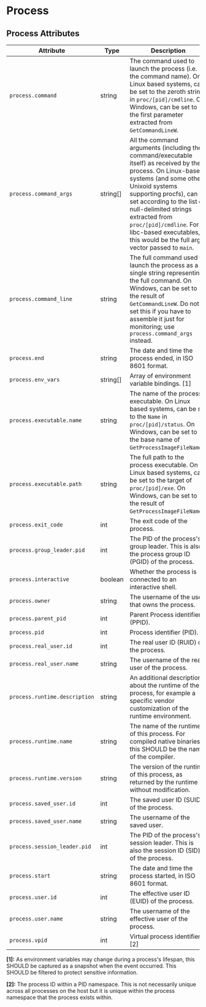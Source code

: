 <!--- Hugo front matter used to generate the website version of this page:
--->

# Process

## Process Attributes

<!-- semconv registry.process(omit_requirement_level) -->
| Attribute  | Type | Description  | Examples  |
|---|---|---|---|
| `process.command` | string | The command used to launch the process (i.e. the command name). On Linux based systems, can be set to the zeroth string in `proc/[pid]/cmdline`. On Windows, can be set to the first parameter extracted from `GetCommandLineW`. | `cmd/otelcol` |
| `process.command_args` | string[] | All the command arguments (including the command/executable itself) as received by the process. On Linux-based systems (and some other Unixoid systems supporting procfs), can be set according to the list of null-delimited strings extracted from `proc/[pid]/cmdline`. For libc-based executables, this would be the full argv vector passed to `main`. | `[cmd/otecol, --config=config.yaml]` |
| `process.command_line` | string | The full command used to launch the process as a single string representing the full command. On Windows, can be set to the result of `GetCommandLineW`. Do not set this if you have to assemble it just for monitoring; use `process.command_args` instead. | `C:\cmd\otecol --config="my directory\config.yaml"` |
| `process.end` | string | The date and time the process ended, in ISO 8601 format. | `2023-11-21T09:26:12.315Z` |
| `process.env_vars` | string[] | Array of environment variable bindings. [1] | `[PATH=/usr/local/bin;/usr/bin, USER=ubuntu]` |
| `process.executable.name` | string | The name of the process executable. On Linux based systems, can be set to the `Name` in `proc/[pid]/status`. On Windows, can be set to the base name of `GetProcessImageFileNameW`. | `otelcol` |
| `process.executable.path` | string | The full path to the process executable. On Linux based systems, can be set to the target of `proc/[pid]/exe`. On Windows, can be set to the result of `GetProcessImageFileNameW`. | `/usr/bin/cmd/otelcol` |
| `process.exit_code` | int | The exit code of the process. | `127` |
| `process.group_leader.pid` | int | The PID of the process's group leader. This is also the process group ID (PGID) of the process. | `23` |
| `process.interactive` | boolean | Whether the process is connected to an interactive shell. |  |
| `process.owner` | string | The username of the user that owns the process. | `root` |
| `process.parent_pid` | int | Parent Process identifier (PPID). | `111` |
| `process.pid` | int | Process identifier (PID). | `1234` |
| `process.real_user.id` | int | The real user ID (RUID) of the process. | `1000` |
| `process.real_user.name` | string | The username of the real user of the process. | `operator` |
| `process.runtime.description` | string | An additional description about the runtime of the process, for example a specific vendor customization of the runtime environment. | `Eclipse OpenJ9 Eclipse OpenJ9 VM openj9-0.21.0` |
| `process.runtime.name` | string | The name of the runtime of this process. For compiled native binaries, this SHOULD be the name of the compiler. | `OpenJDK Runtime Environment` |
| `process.runtime.version` | string | The version of the runtime of this process, as returned by the runtime without modification. | `14.0.2` |
| `process.saved_user.id` | int | The saved user ID (SUID) of the process. | `1002` |
| `process.saved_user.name` | string | The username of the saved user. | `operator` |
| `process.session_leader.pid` | int | The PID of the process's session leader. This is also the session ID (SID) of the process. | `14` |
| `process.start` | string | The date and time the process started, in ISO 8601 format. | `2023-11-21T09:25:34.853Z` |
| `process.user.id` | int | The effective user ID (EUID) of the process. | `1001` |
| `process.user.name` | string | The username of the effective user of the process. | `root` |
| `process.vpid` | int | Virtual process identifier. [2] | `12` |

**[1]:** As environment variables may change during a process's lifespan, this SHOULD be captured as a snapshot when the event occurred.
This SHOULD be filtered to protect sensitive information.

**[2]:** The process ID within a PID namespace. This is not necessarily unique across all processes on the host but it is unique within the process namespace that the process exists within.
<!-- endsemconv -->
